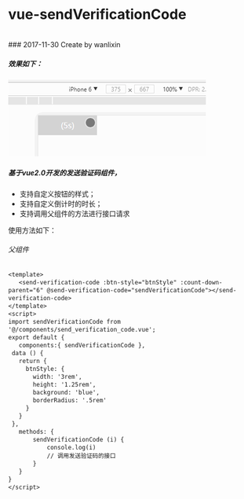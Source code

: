 # vue-sendVerificationCode
<br>
### 2017-11-30 Create by wanlixin

##### 效果如下：
![](https://github.com/wanlixi/vue-sendVerificationCode/blob/master/send-verification-code.gif)

##### 基于vue2.0开发的发送验证码组件，
<ul>
  <li>支持自定义按钮的样式；</li>
  <li>支持自定义倒计时的时长；</li>
  <li>支持调用父组件的方法进行接口请求</li>
 </ul>
 
 使用方法如下：
 ###### 父组件
 ```
<template>
	<send-verification-code :btn-style="btnStyle" :count-down-parent="6" @send-verification-code="sendVerificationCode"></send-verification-code>
</template>
<script>
import sendVerificationCode from '@/components/send_verification_code.vue';
export default {
	components:{ sendVerificationCode },
  data () {
    return {
      btnStyle: {
        width: '3rem',
        height: '1.25rem',
        background: 'blue',
        borderRadius: '.5rem'
      }
    }
  },
	methods: {
		sendVerificationCode (i) {
			console.log(i)
			// 调用发送验证码的接口
		}
	}
}
</script>
 ```

